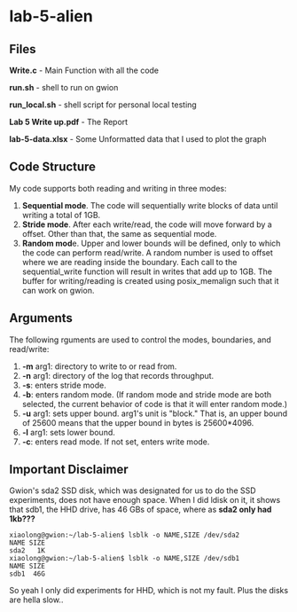 # lab-5-alien
## Files
**Write.c** - Main Function with all the code

**run.sh** - shell to run on gwion

**run_local.sh** - shell script for personal local testing

**Lab 5 Write up.pdf** - The Report

**lab-5-data.xlsx** - Some Unformatted data that I used to plot the graph

## Code Structure
My code supports both reading and writing in three modes:
1. **Sequential mode**. The code will sequentially write blocks of data until writing a total of 1GB.
2. **Stride mode**. After each write/read, the code will move forward by a offset. Other than that, the same as sequential mode.
3. **Random mod**e. Upper and lower bounds will be defined, only to which the code can perform read/write. A random number is used to offset where we are reading inside the boundary.
Each call to the sequential_write function will result in writes that add up to 1GB. The buffer for writing/reading is created using posix_memalign such that it can work on gwion.
## Arguments
The following rguments are used to control the modes, boundaries, and read/write:
1. **-m** arg1: directory to write to or read from.
2. **-n** arg1: directory of the log that records throughput.
3. **-s**: enters stride mode. 
4. **-b**: enters random mode. (If random mode and stride mode are both selected, the current behavior of code is that it will enter random mode.)
5. **-u** arg1: sets upper bound. arg1's unit is "block." That is, an upper bound of 25600 means that the upper bound in bytes is 25600*4096. 
6. **-l** arg1: sets lower bound.
7. **-c**: enters read mode. If not set, enters write mode.
## Important Disclaimer
Gwion's sda2 SSD disk, which was designated for us to do the SSD experiments, does not have enough space. When I did ldisk on it, it shows that sdb1, the HHD drive, has 46 GBs of space, where as **sda2 only had 1kb???**
```
xiaolong@gwion:~/lab-5-alien$ lsblk -o NAME,SIZE /dev/sda2
NAME SIZE
sda2   1K
xiaolong@gwion:~/lab-5-alien$ lsblk -o NAME,SIZE /dev/sdb1
NAME SIZE
sdb1  46G
```
So yeah I only did experiments for HHD, which is not my fault. Plus the disks are hella slow..

